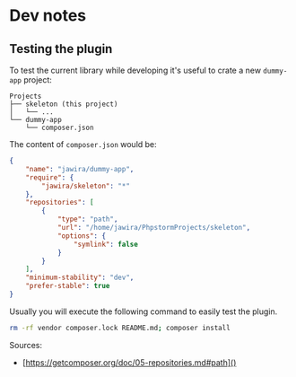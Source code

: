 Dev notes
=========

Testing the plugin
------------------

To test the current library while developing it's useful to  crate a new 
`dummy-app` project:

```
Projects
├── skeleton (this project)
│   └── ...
└── dummy-app
    └── composer.json
```

The content of `composer.json` would be:

```json
{
    "name": "jawira/dummy-app",
    "require": {
        "jawira/skeleton": "*"
    },
    "repositories": [
        {
            "type": "path",
            "url": "/home/jawira/PhpstormProjects/skeleton",
            "options": {
                "symlink": false
            }
        }
    ],
    "minimum-stability": "dev",
    "prefer-stable": true
}
```

Usually you will execute the following command to easily test the plugin.

```bash
rm -rf vendor composer.lock README.md; composer install
```

Sources:
 
- [https://getcomposer.org/doc/05-repositories.md#path]()
